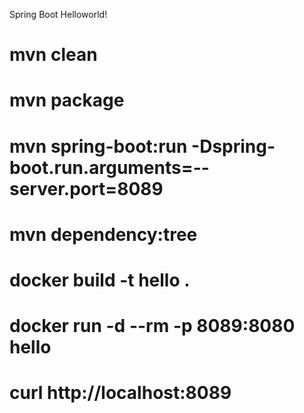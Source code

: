 Spring Boot Helloworld!

# mvn clean
# mvn package
# mvn spring-boot:run -Dspring-boot.run.arguments=--server.port=8089
# mvn dependency:tree

# docker build -t hello .
# docker run -d --rm -p 8089:8080 hello
# curl http://localhost:8089
